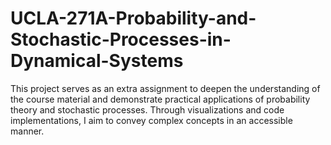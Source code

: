 # UCLA-271A-Probability-and-Stochastic-Processes-in-Dynamical-Systems
This project serves as an extra assignment to deepen the understanding of the course material and demonstrate practical applications of probability theory and stochastic processes. Through visualizations and code implementations, I aim to convey complex concepts in an accessible manner.
